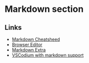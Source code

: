 # Markdown section

## Links

* [Markdown Cheatsheed](https://github.com/adam-p/markdown-here/wiki/Markdown-Cheatsheet)
* [Browser Editor](https://stackedit.io/editor)
* [Markdown Extra](http://pythonhosted.org/Markdown/extensions/extra.html)
* [VSCodium with markdown support](../development/editor.md#vscodium)

